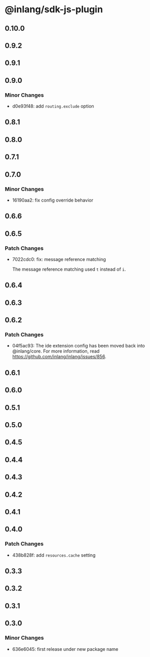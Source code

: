 # @inlang/sdk-js-plugin

## 0.10.0

## 0.9.2

## 0.9.1

## 0.9.0

### Minor Changes

- d0e93f48: add `routing.exclude` option

## 0.8.1

## 0.8.0

## 0.7.1

## 0.7.0

### Minor Changes

- 16190aa2: fix config override behavior

## 0.6.6

## 0.6.5

### Patch Changes

- 7022cdc0: fix: message reference matching

  The message reference matching used `t` instead of `i`.

## 0.6.4

## 0.6.3

## 0.6.2

### Patch Changes

- 04f5ac93: The ide extension config has been moved back into @inlang/core. For more information, read https://github.com/inlang/inlang/issues/856.

## 0.6.1

## 0.6.0

## 0.5.1

## 0.5.0

## 0.4.5

## 0.4.4

## 0.4.3

## 0.4.2

## 0.4.1

## 0.4.0

### Patch Changes

- 438b828f: add `resources.cache` setting

## 0.3.3

## 0.3.2

## 0.3.1

## 0.3.0

### Minor Changes

- 636e6045: first release under new package name
